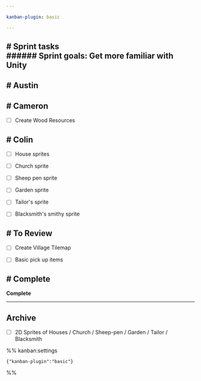 ```yaml
---

kanban-plugin: basic

---
```


## # Sprint tasks<br>###### Sprint goals: Get more familiar with Unity



## # Austin



## # Cameron

- [ ] Create Wood Resources


## # Colin

- [ ] House sprites
- [ ] Church sprite
- [ ] Sheep pen sprite
- [ ] Garden sprite
- [ ] Tailor's sprite
- [ ] Blacksmith's smithy sprite


## # To Review

- [ ] Create Village Tilemap
- [ ] Basic pick up items


## # Complete

**Complete**


***

## Archive

- [ ] 2D Sprites of Houses / Church / Sheep-pen / Garden / Tailor / Blacksmith

%% kanban:settings
```
{"kanban-plugin":"basic"}
```
%%